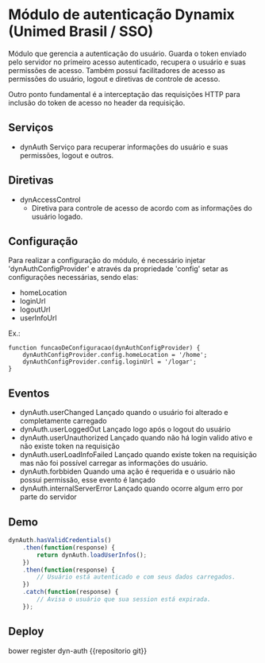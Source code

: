 # Módulo de autenticação Dynamix (Unimed Brasil / SSO)

Módulo que gerencia a autenticação do usuário. Guarda o token enviado pelo servidor no primeiro
acesso autenticado, recupera o usuário e suas permissões de acesso. Também possui facilitadores
de acesso as permissões do usuário, logout e diretivas de controle de acesso.

Outro ponto fundamental é a interceptação das requisições HTTP para inclusão do token de acesso
no header da requisição.

## Serviços

- dynAuth
    Serviço para recuperar informações do usuário e suas permissões, logout e outros.

## Diretivas

- dynAccessControl
    - Diretiva para controle de acesso de acordo com as informações do usuário logado.

## Configuração

Para realizar a configuração do módulo, é necessário injetar 'dynAuthConfigProvider'
e através da propriedade 'config' setar as configurações necessárias, sendo elas:

- homeLocation
- loginUrl
- logoutUrl
- userInfoUrl

Ex.:

    function funcaoDeConfiguracao(dynAuthConfigProvider) {
        dynAuthConfigProvider.config.homeLocation = '/home';
        dynAuthConfigProvider.config.loginUrl = '/logar';
    }

## Eventos

- dynAuth.userChanged
    Lançado quando o usuário foi alterado e completamente carregado
- dynAuth.userLoggedOut
    Lançado logo após o logout do usuário
- dynAuth.userUnauthorized
    Lançado quando não há login valido ativo e não existe token na requisição
- dynAuth.userLoadInfoFailed
    Lançado quando existe token na requisição mas não foi possível carregar as informações do usuário.
- dynAuth.forbbiden
    Quando uma ação é requerida e o usuário não possui permissão, esse evento é lançado
- dynAuth.internalServerError
    Lançado quando ocorre algum erro por parte do servidor

## Demo

```js
dynAuth.hasValidCredentials()
    .then(function(response) {
        return dynAuth.loadUserInfos();
    })
    .then(function(response) {
        // Usuário está autenticado e com seus dados carregados.
    })
    .catch(function(response) {
        // Avisa o usuário que sua session está expirada.
    });
```

## Deploy
bower register dyn-auth {{repositorio git}}
